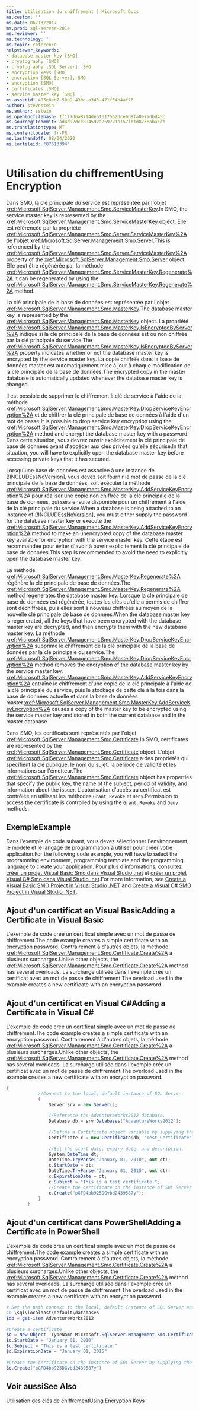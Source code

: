 ```yaml
---
title: Utilisation du chiffrement | Microsoft Docs
ms.custom: ''
ms.date: 06/13/2017
ms.prod: sql-server-2014
ms.reviewer: ''
ms.technology: ''
ms.topic: reference
helpviewer_keywords:
- database master key [SMO]
- cryptography [SMO]
- cryptography [SQL Server], SMO
- encryption keys [SMO]
- encryption [SQL Server], SMO
- encryption [SMO]
- certificates [SMO]
- service master key [SMO]
ms.assetid: 405e0ed7-50a9-430e-a343-471f54b4af76
author: stevestein
ms.author: sstein
ms.openlocfilehash: 1f1f7d6a8714deb1317562dce669fa0e7adbd45c
ms.sourcegitcommit: ad4d92dce894592a259721a1571b1d8736abacdb
ms.translationtype: MT
ms.contentlocale: fr-FR
ms.lasthandoff: 08/04/2020
ms.locfileid: "87613394"
---
```

# <a name="using-encryption"></a><span data-ttu-id="29f47-102">Utilisation du chiffrement</span><span class="sxs-lookup"><span data-stu-id="29f47-102">Using Encryption</span></span>
  <span data-ttu-id="29f47-103">Dans SMO, la clé principale du service est représentée par l'objet <xref:Microsoft.SqlServer.Management.Smo.ServiceMasterKey>.</span><span class="sxs-lookup"><span data-stu-id="29f47-103">In SMO, the service master key is represented by the <xref:Microsoft.SqlServer.Management.Smo.ServiceMasterKey> object.</span></span> <span data-ttu-id="29f47-104">Elle est référencée par la propriété <xref:Microsoft.SqlServer.Management.Smo.Server.ServiceMasterKey%2A> de l'objet <xref:Microsoft.SqlServer.Management.Smo.Server>.</span><span class="sxs-lookup"><span data-stu-id="29f47-104">This is referenced by the <xref:Microsoft.SqlServer.Management.Smo.Server.ServiceMasterKey%2A> property of the <xref:Microsoft.SqlServer.Management.Smo.Server> object.</span></span> <span data-ttu-id="29f47-105">Elle peut être régénérée par la méthode <xref:Microsoft.SqlServer.Management.Smo.ServiceMasterKey.Regenerate%2A>.</span><span class="sxs-lookup"><span data-stu-id="29f47-105">It can be regenerated by using the <xref:Microsoft.SqlServer.Management.Smo.ServiceMasterKey.Regenerate%2A> method.</span></span>  
  
 <span data-ttu-id="29f47-106">La clé principale de la base de données est représentée par l'objet <xref:Microsoft.SqlServer.Management.Smo.MasterKey>.</span><span class="sxs-lookup"><span data-stu-id="29f47-106">The database master key is represented by the <xref:Microsoft.SqlServer.Management.Smo.MasterKey> object.</span></span> <span data-ttu-id="29f47-107">La propriété <xref:Microsoft.SqlServer.Management.Smo.MasterKey.IsEncryptedByServer%2A> indique si la clé principale de la base de données est ou non chiffrée par la clé principale du service.</span><span class="sxs-lookup"><span data-stu-id="29f47-107">The <xref:Microsoft.SqlServer.Management.Smo.MasterKey.IsEncryptedByServer%2A> property indicates whether or not the database master key is encrypted by the service master key.</span></span> <span data-ttu-id="29f47-108">La copie chiffrée dans la base de données master est automatiquement mise à jour à chaque modification de la clé principale de la base de données.</span><span class="sxs-lookup"><span data-stu-id="29f47-108">The encrypted copy in the master database is automatically updated whenever the database master key is changed.</span></span>  
  
 <span data-ttu-id="29f47-109">Il est possible de supprimer le chiffrement à clé de service à l'aide de la méthode <xref:Microsoft.SqlServer.Management.Smo.MasterKey.DropServiceKeyEncryption%2A> et de chiffrer la clé principale de base de données à l'aide d'un mot de passe.</span><span class="sxs-lookup"><span data-stu-id="29f47-109">It is possible to drop service key encryption using the <xref:Microsoft.SqlServer.Management.Smo.MasterKey.DropServiceKeyEncryption%2A> method and encrypt the database master key with a password.</span></span> <span data-ttu-id="29f47-110">Dans cette situation, vous devrez ouvrir explicitement la clé principale de base de données avant d'accéder aux clés privées qu'elle sécurise.</span><span class="sxs-lookup"><span data-stu-id="29f47-110">In that situation, you will have to explicitly open the database master key before accessing private keys that it has secured.</span></span>  
  
 <span data-ttu-id="29f47-111">Lorsqu'une base de données est associée à une instance de [!INCLUDE[ssNoVersion](../../../includes/ssnoversion-md.md)], vous devez soit fournir le mot de passe de la clé principale de la base de données, soit exécuter la méthode <xref:Microsoft.SqlServer.Management.Smo.MasterKey.AddServiceKeyEncryption%2A> pour réaliser une copie non chiffrée de la clé principale de la base de données, qui sera ensuite disponible pour un chiffrement à l'aide de la clé principale du service.</span><span class="sxs-lookup"><span data-stu-id="29f47-111">When a database is being attached to an instance of [!INCLUDE[ssNoVersion](../../../includes/ssnoversion-md.md)], you must either supply the password for the database master key or execute the <xref:Microsoft.SqlServer.Management.Smo.MasterKey.AddServiceKeyEncryption%2A> method to make an unencrypted copy of the database master key available for encryption with the service master key.</span></span> <span data-ttu-id="29f47-112">Cette étape est recommandée pour éviter d'avoir à ouvrir explicitement la clé principale de base de données.</span><span class="sxs-lookup"><span data-stu-id="29f47-112">This step is recommended to avoid the need to explicitly open the database master key.</span></span>  
  
 <span data-ttu-id="29f47-113">La méthode <xref:Microsoft.SqlServer.Management.Smo.MasterKey.Regenerate%2A> régénère la clé principale de base de données.</span><span class="sxs-lookup"><span data-stu-id="29f47-113">The <xref:Microsoft.SqlServer.Management.Smo.MasterKey.Regenerate%2A> method regenerates the database master key.</span></span> <span data-ttu-id="29f47-114">Lorsque la clé principale de base de données est régénérée, toutes les clés qu'elle a permis de chiffrer sont déchiffrées, puis elles sont à nouveau chiffrées au moyen de la nouvelle clé principale de base de données.</span><span class="sxs-lookup"><span data-stu-id="29f47-114">When the database master key is regenerated, all the keys that have been encrypted with the database master key are decrypted, and then encrypts them with the new database master key.</span></span> <span data-ttu-id="29f47-115">La méthode <xref:Microsoft.SqlServer.Management.Smo.MasterKey.DropServiceKeyEncryption%2A> supprime le chiffrement de la clé principale de la base de données par la clé principale du service.</span><span class="sxs-lookup"><span data-stu-id="29f47-115">The <xref:Microsoft.SqlServer.Management.Smo.MasterKey.DropServiceKeyEncryption%2A> method removes the encryption of the database master key by the service master key.</span></span> <span data-ttu-id="29f47-116"><xref:Microsoft.SqlServer.Management.Smo.MasterKey.AddServiceKeyEncryption%2A> entraîne le chiffrement d'une copie de la clé principale à l'aide de la clé principale du service, puis le stockage de cette clé à la fois dans la base de données actuelle et dans la base de données master.</span><span class="sxs-lookup"><span data-stu-id="29f47-116"><xref:Microsoft.SqlServer.Management.Smo.MasterKey.AddServiceKeyEncryption%2A> causes a copy of the master key to be encrypted using the service master key and stored in both the current database and in the master database.</span></span>  
  
 <span data-ttu-id="29f47-117">Dans SMO, les certificats sont représentés par l'objet <xref:Microsoft.SqlServer.Management.Smo.Certificate>.</span><span class="sxs-lookup"><span data-stu-id="29f47-117">In SMO, certificates are represented by the <xref:Microsoft.SqlServer.Management.Smo.Certificate> object.</span></span> <span data-ttu-id="29f47-118">L'objet <xref:Microsoft.SqlServer.Management.Smo.Certificate> a des propriétés qui spécifient la clé publique, le nom du sujet, la période de validité et les informations sur l'émetteur.</span><span class="sxs-lookup"><span data-stu-id="29f47-118">The <xref:Microsoft.SqlServer.Management.Smo.Certificate> object has properties that specify the public key, the name of the subject, period of validity, and information about the issuer.</span></span> <span data-ttu-id="29f47-119">L'autorisation d'accès au certificat est contrôlée en utilisant les méthodes `Grant`, `Revoke` et `Deny`.</span><span class="sxs-lookup"><span data-stu-id="29f47-119">Permission to access the certificate is controlled by using the `Grant`, `Revoke` and `Deny` methods.</span></span>  
  
## <a name="example"></a><span data-ttu-id="29f47-120">Exemple</span><span class="sxs-lookup"><span data-stu-id="29f47-120">Example</span></span>  
 <span data-ttu-id="29f47-121">Dans l'exemple de code suivant, vous devez sélectionner l'environnement, le modèle et le langage de programmation à utiliser pour créer votre application.</span><span class="sxs-lookup"><span data-stu-id="29f47-121">For the following code example, you will have to select the programming environment, programming template and the programming language to create your application.</span></span> <span data-ttu-id="29f47-122">Pour plus d’informations, consultez [créer un projet Visual Basic Smo dans Visual Studio .net](../../../database-engine/dev-guide/create-a-visual-basic-smo-project-in-visual-studio-net.md) et [créer un projet Visual C&#35; Smo dans Visual Studio .net](../how-to-create-a-visual-csharp-smo-project-in-visual-studio-net.md).</span><span class="sxs-lookup"><span data-stu-id="29f47-122">For more information, see [Create a Visual Basic SMO Project in Visual Studio .NET](../../../database-engine/dev-guide/create-a-visual-basic-smo-project-in-visual-studio-net.md) and [Create a Visual C&#35; SMO Project in Visual Studio .NET](../how-to-create-a-visual-csharp-smo-project-in-visual-studio-net.md).</span></span>  
  
## <a name="adding-a-certificate-in-visual-basic"></a><span data-ttu-id="29f47-123">Ajout d'un certificat en Visual Basic</span><span class="sxs-lookup"><span data-stu-id="29f47-123">Adding a Certificate in Visual Basic</span></span>  
 <span data-ttu-id="29f47-124">L'exemple de code crée un certificat simple avec un mot de passe de chiffrement.</span><span class="sxs-lookup"><span data-stu-id="29f47-124">The code example creates a simple certificate with an encryption password.</span></span> <span data-ttu-id="29f47-125">Contrairement à d'autres objets, la méthode <xref:Microsoft.SqlServer.Management.Smo.Certificate.Create%2A> a plusieurs surcharges.</span><span class="sxs-lookup"><span data-stu-id="29f47-125">Unlike other objects, the <xref:Microsoft.SqlServer.Management.Smo.Certificate.Create%2A> method has several overloads.</span></span> <span data-ttu-id="29f47-126">La surcharge utilisée dans l'exemple crée un certificat avec un mot de passe de chiffrement.</span><span class="sxs-lookup"><span data-stu-id="29f47-126">The overload used in the example creates a new certificate with an encryption password.</span></span>  
  
<!-- TODO: review snippet reference  [!CODE [SMO How to#SMO_VBCertificate1](SMO How to#SMO_VBCertificate1)]  -->  
  
## <a name="adding-a-certificate-in-visual-c"></a><span data-ttu-id="29f47-127">Ajout d'un certificat en Visual C#</span><span class="sxs-lookup"><span data-stu-id="29f47-127">Adding a Certificate in Visual C#</span></span>  
 <span data-ttu-id="29f47-128">L'exemple de code crée un certificat simple avec un mot de passe de chiffrement.</span><span class="sxs-lookup"><span data-stu-id="29f47-128">The code example creates a simple certificate with an encryption password.</span></span> <span data-ttu-id="29f47-129">Contrairement à d'autres objets, la méthode <xref:Microsoft.SqlServer.Management.Smo.Certificate.Create%2A> a plusieurs surcharges.</span><span class="sxs-lookup"><span data-stu-id="29f47-129">Unlike other objects, the <xref:Microsoft.SqlServer.Management.Smo.Certificate.Create%2A> method has several overloads.</span></span> <span data-ttu-id="29f47-130">La surcharge utilisée dans l'exemple crée un certificat avec un mot de passe de chiffrement.</span><span class="sxs-lookup"><span data-stu-id="29f47-130">The overload used in the example creates a new certificate with an encryption password.</span></span>  
  
```csharp
{  
            //Connect to the local, default instance of SQL Server.   
            {  
                Server srv = new Server();  
  
                //Reference the AdventureWorks2012 database.   
                Database db = srv.Databases["AdventureWorks2012"];  
  
                //Define a Certificate object variable by supplying the parent database and name in the constructor.   
                Certificate c = new Certificate(db, "Test_Certificate");  
  
                //Set the start date, expiry date, and description.   
                System.DateTime dt;  
                DateTime.TryParse("January 01, 2010", out dt);  
                c.StartDate = dt;  
                DateTime.TryParse("January 01, 2015", out dt);  
                c.ExpirationDate = dt;  
                c.Subject = "This is a test certificate.";  
                //Create the certificate on the instance of SQL Server by supplying the certificate password argument.   
                c.Create("pGFD4bb925DGvbd2439587y");  
            }  
        }   
```  
  
## <a name="adding-a-certificate-in-powershell"></a><span data-ttu-id="29f47-131">Ajout d'un certificat dans PowerShell</span><span class="sxs-lookup"><span data-stu-id="29f47-131">Adding a Certificate in PowerShell</span></span>  
 <span data-ttu-id="29f47-132">L'exemple de code crée un certificat simple avec un mot de passe de chiffrement.</span><span class="sxs-lookup"><span data-stu-id="29f47-132">The code example creates a simple certificate with an encryption password.</span></span> <span data-ttu-id="29f47-133">Contrairement à d'autres objets, la méthode <xref:Microsoft.SqlServer.Management.Smo.Certificate.Create%2A> a plusieurs surcharges.</span><span class="sxs-lookup"><span data-stu-id="29f47-133">Unlike other objects, the <xref:Microsoft.SqlServer.Management.Smo.Certificate.Create%2A> method has several overloads.</span></span> <span data-ttu-id="29f47-134">La surcharge utilisée dans l'exemple crée un certificat avec un mot de passe de chiffrement.</span><span class="sxs-lookup"><span data-stu-id="29f47-134">The overload used in the example creates a new certificate with an encryption password.</span></span>  
  
```powershell
# Set the path context to the local, default instance of SQL Server and get a reference to AdventureWorks2012  
CD \sql\localhost\default\databases  
$db = get-item AdventureWorks2012  
  
#Create a certificate
$c = New-Object -TypeName Microsoft.SqlServer.Management.Smo.Certificate -ArgumentList $db, "Test_Certificate"  
$c.StartDate = "January 01, 2010"  
$c.Subject = "This is a test certificate."  
$c.ExpirationDate = "January 01, 2015"  
  
#Create the certificate on the instance of SQL Server by supplying the certificate password argument.  
$c.Create("pGFD4bb925DGvbd2439587y")
```  
  
## <a name="see-also"></a><span data-ttu-id="29f47-135">Voir aussi</span><span class="sxs-lookup"><span data-stu-id="29f47-135">See Also</span></span>  
 [<span data-ttu-id="29f47-136">Utilisation des clés de chiffrement</span><span class="sxs-lookup"><span data-stu-id="29f47-136">Using Encryption Keys</span></span>](using-encryption.md)  
